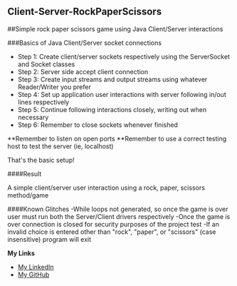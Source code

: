## Client-Server-RockPaperScissors
##Simple rock paper scissors game using Java Client/Server interactions

###Basics of Java Client/Server socket connections
- Step 1: Create client/server sockets respectively using the ServerSocket and Socket classes
- Step 2: Server side accept client connection
- Step 3: Create input streams and output streams using whatever Reader/Writer you prefer
- Step 4: Set up application user interactions with server following in/out lines respectively
- Step 5: Continue following interactions closely, writing out when necessary
- Step 6: Remember to close sockets whenever finished

**Remember to listen on open ports 
**Remember to use a correct testing host to test the server (ie, localhost)

That's the basic setup!

####Result

A simple client/server user interaction using a rock, paper, scissors method/game

####Known Glitches
-While loops not generated, so once the game is over user must run both the Server/Client drivers respectively
-Once the game is over connection is closed for security purposes of the project test
-If an invalid choice is entered other than "rock", "paper", or "scissors" (case insensitive) program will exit

**My Links**

- [My LinkedIn](http://linkedin.com/in/dillonmabry)
- [My GitHub](https://github.com/dillonmabry/)


